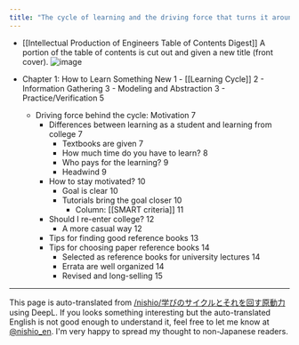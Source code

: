 ```yaml
---
title: "The cycle of learning and the driving force that turns it around"
---
```


- [[Intellectual Production of Engineers Table of Contents Digest]]
A portion of the table of contents is cut out and given a new title (front cover).
![image](https://gyazo.com/a2e11cdf45c18c43ee8049d923acbf3b/thumb/1000)

- Chapter 1: How to Learn Something New 1
        - [[Learning Cycle]] 	2
        - Information Gathering 3
        - Modeling and Abstraction 3
        - Practice/Verification 5
    - Driving force behind the cycle: Motivation 7
        - Differences between learning as a student and learning from college 7
            - Textbooks are given 7
            - How much time do you have to learn? 8
            - Who pays for the learning? 9
            - Headwind 9
        - How to stay motivated? 10
            - Goal is clear 10
            - Tutorials bring the goal closer 10
                - Column: [[SMART criteria]] 11
        - Should I re-enter college? 12
            - A more casual way 12
        - Tips for finding good reference books 13
        - Tips for choosing paper reference books 14
            - Selected as reference books for university lectures 14
            - Errata are well organized 14
            - Revised and long-selling 15

---
This page is auto-translated from [/nishio/学びのサイクルとそれを回す原動力](https://scrapbox.io/nishio/学びのサイクルとそれを回す原動力) using DeepL. If you looks something interesting but the auto-translated English is not good enough to understand it, feel free to let me know at [@nishio_en](https://twitter.com/nishio_en). I'm very happy to spread my thought to non-Japanese readers.